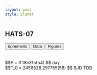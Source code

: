 ```yaml
---
layout: post
style: planet
---
```

<script src="../js/planets.js"></script>

## HATS-07

<!-- Tab links -->
<div class="tab">
<button class="tablinks" onclick="openCity(event, 'Ephemeris')">Ephemeris</button>
<button class="tablinks" onclick="openCity(event, 'Data')">Data</button>
<button class="tablinks" onclick="openCity(event, 'Figures')">Figures</button>
</div>

<!-- Tab content -->
<div id="Ephemeris" class="tabcontent" markdown="1">
<br/><br/>
$$P = 3.185315(54) $$ day <br/>
$$T_0 = 2456528.297755(58) $$ BJD TDB
<br/><br/>
<br/><br/>
</div>


